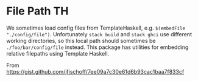 # File Path TH

We sometimes load config files from TemplateHaskell, e.g. `$(embedFile "./config/file")`. Unfortunately `stack build`
and `stack ghci` use different working directories, so this local path should sometimes be `./foo/bar/config/file`
instead. This package has utilities for embedding relative filepaths using Template Haskell.

From https://gist.github.com/jfischoff/7ee09a7c30e61d6b93cac1baa7f833cf
